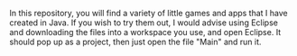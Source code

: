 In this repository, you will find a variety of little games and apps that I have created in Java. 
If you wish to try them out, I would advise using Eclipse and downloading the files into a workspace you use, and open Eclipse.
It should pop up as a project, then just open the file "Main" and run it.
